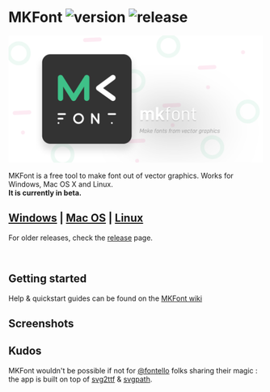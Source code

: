 # MKFont ![version](https://img.shields.io/badge/dynamic/json?color=ed1e79&label=version&query=version&url=https://github.com/Nebukam/mkfont/raw/main//package.json) ![release](https://img.shields.io/badge/license-MIT-black.svg)

![Splash](/assets/Splash.png)

MKFont is a free tool to make font out of vector graphics. Works for Windows, Mac OS X and Linux.  
**It is currently in beta.**

## [Windows]() | [Mac OS]() | [Linux]()

For older releases, check the [release](https://github.com/Nebukam/mkfont/releases) page.

<br>  

## Getting started
Help & quickstart guides can be found on the [MKFont wiki]()

## Screenshots



## Kudos
MKFont wouldn't be possible if not for [@fontello](https://github.com/fontello) folks sharing their magic : the app is built on top of [svg2ttf](https://github.com/fontello/svg2ttf) & [svgpath](https://github.com/fontello/svgpath).  